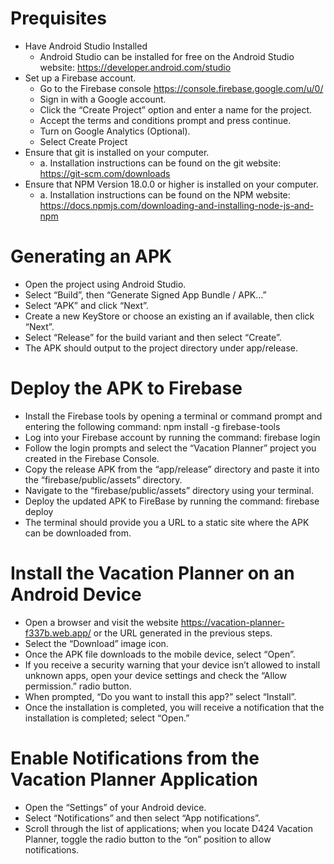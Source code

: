 # Prequisites
* Have Android Studio Installed
    * Android Studio can be installed for free on the Android Studio website: https://developer.android.com/studio
* Set up a Firebase account. 
    * Go to the Firebase console https://console.firebase.google.com/u/0/
    * Sign in with a Google account.
    * Click the “Create Project” option and enter a name for the project.
    * Accept the terms and conditions prompt and press continue.
    * Turn on Google Analytics (Optional).
    * Select Create Project
* Ensure that git is installed on your computer.
    * a. Installation instructions can be found on the git website: https://git-scm.com/downloads
* Ensure that NPM Version 18.0.0 or higher is installed on your computer.
    * a. Installation instructions can be found on the NPM website: https://docs.npmjs.com/downloading-and-installing-node-js-and-npm

# Generating an APK
* Open the project using Android Studio.
* Select “Build”, then “Generate Signed App Bundle / APK…”
* Select “APK” and click “Next”.
* Create a new KeyStore or choose an existing an if available, then click “Next”.
* Select “Release” for the build variant and then select “Create”.
* The APK should output to the project directory under app/release.

# Deploy the APK to Firebase
* Install the Firebase tools by opening a terminal or command prompt and entering the following command: npm install -g firebase-tools
* Log into your Firebase account by running the command: firebase login
* Follow the login prompts and select the “Vacation Planner” project you created in the Firebase Console.
* Copy the release APK from the “app/release” directory and paste it into the “firebase/public/assets” directory.
* Navigate to the “firebase/public/assets” directory using your terminal.
* Deploy the updated APK to FireBase by running the command: firebase deploy
* The terminal should provide you a URL to a static site where the APK can be downloaded from. 

# Install the Vacation Planner on an Android Device
* Open a browser and visit the website https://vacation-planner-f337b.web.app/ or the URL generated in the previous steps.
* Select the “Download” image icon.
* Once the APK file downloads to the mobile device, select “Open”.
* If you receive a security warning that your device isn’t allowed to install unknown apps, open your device settings and check the “Allow permission.” radio button.
* When prompted, “Do you want to install this app?” select “Install”. 
* Once the installation is completed, you will receive a notification that the installation is completed; select “Open.”

# Enable Notifications from the Vacation Planner Application
* Open the “Settings” of your Android device.
* Select “Notifications” and then select “App notifications”.
* Scroll through the list of applications; when you locate D424 Vacation Planner, toggle the radio button to the “on” position to allow notifications. 

